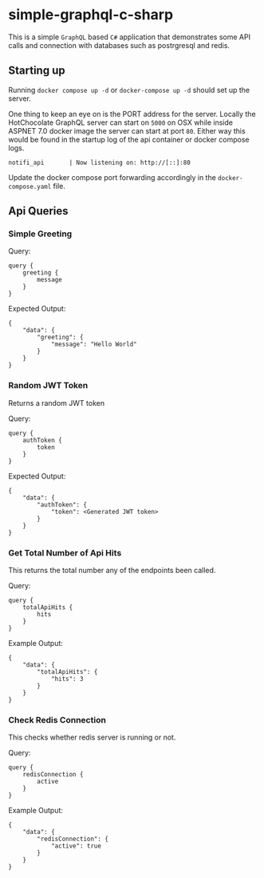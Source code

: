 # simple-graphql-c-sharp

This is a simple `GraphQL` based `C#` application that demonstrates some API calls and connection with databases such as postrgresql and redis. 

## Starting up

Running `docker compose up -d` or `docker-compose up -d` should set up the server. 

One thing to keep an eye on is the PORT address for the server. Locally the HotChocolate GraphQL server can start on `5000` on OSX while inside ASPNET 7.0 docker image the server can start at port `80`. Either way this would be found in the startup log of the api container or docker compose logs.

`notifi_api       | Now listening on: http://[::]:80`

Update the docker compose port forwarding accordingly in the `docker-compose.yaml` file.

## Api Queries

### Simple Greeting

Query:

```
query {
    greeting {
        message
    }
}
```

Expected Output:

```
{
    "data": {
        "greeting": {
            "message": "Hello World"
        }
    }
}
```

### Random JWT Token 

Returns a random JWT token

Query:
``` 
query {
    authToken {
        token
    }
}

```


Expected Output:

```
{
    "data": {
        "authToken": {
            "token": <Generated JWT token>
        }
    }
}
```

### Get Total Number of Api Hits 
This returns the total number any of the endpoints been called.

Query:

```
query {
    totalApiHits {
        hits
    }
}
```
Example Output:

```
{
    "data": {
        "totalApiHits": {
            "hits": 3
        }
    }
}
```

### Check Redis Connection
This checks whether redis server is running or not.

Query:

``` 
query {
    redisConnection {
        active
    }
}
```
Example Output:

``` 
{
    "data": {
        "redisConnection": {
            "active": true
        }
    }
}
```
